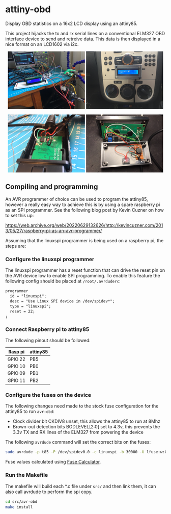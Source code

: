 # attiny-obd

Display OBD statistics on a 16x2 LCD display using an attiny85.

This project hijacks the tx and rx serial lines on a conventional ELM327 OBD interface device to send and retreive data. This data is then displayed in a nice format on an LCD1602 via i2c.

<p align="center">
    <img src="./media/prototype.JPG" width="48%"/>
    <img src="./media/finished_and_mounted.JPG" width="48%"/>
</p>
<p align="center">
    <img src="./media/obd_wiring.JPG" width="48%"/>
    <img src="./media/avr_wiring.JPG" width="48%"/>
</p>

## Compiling and programming

An AVR programmer of choice can be used to program the attiny85, however a really easy way to achieve this is by using a spare raspberry pi as an SPI programmer. See the following blog post by Kevin Cuzner on how to set this up:

https://web.archive.org/web/20220629132626/http://kevincuzner.com/2013/05/27/raspberry-pi-as-an-avr-programmer/

Assuming that the linuxspi programmer is being used on a raspberry pi, the steps are:

### Configure the linuxspi programmer

The linuxspi programmer has a reset function that can drive the reset pin on the AVR device low to enable SPI programming. To enable this feature the following config should be placed at `/root/.avrduderc`:

```text
programmer
  id = "linuxspi";
  desc = "Use Linux SPI device in /dev/spidev*";
  type = "linuxspi";
  reset = 22;
;
```

### Connect Raspberry pi to attiny85

The following pinout should be followed:

| Rasp pi | attiny85 |
|---------|----------|
| GPIO 22 | PB5      |
| GPIO 10 | PB0      |  
| GPIO 09 | PB1      |  
| GPIO 11 | PB2      |  

### Configure the fuses on the device

The following changes need made to the stock fuse configuration for the attiny85 to run `avr-obd`:

- Clock divider bit CKDIV8 unset, this allows the attiny85 to run at 8Mhz
- Brown-out detection bits BODLEVEL[2:0] set to 4.3v, this prevents the 3.3v TX and RX lines of the ELM327 from  powering the device

The following `avrdude` command will set the correct bits on the fuses:

```bash
sudo avrdude -p t85 -P /dev/spidev0.0 -c linuxspi -b 30000 -U lfuse:w:0x62:m -U hfuse:w:0xdc:m -U efuse:w:0xff:m
```

Fuse values calculated using [Fuse Calculator](https://www.engbedded.com/fusecalc/).

### Run the Makefile

The makefile will build each *.c file under `src/` and then link them, it can also call avrdude to perform the spi copy.

```bash
cd src/avr-obd
make install
```
